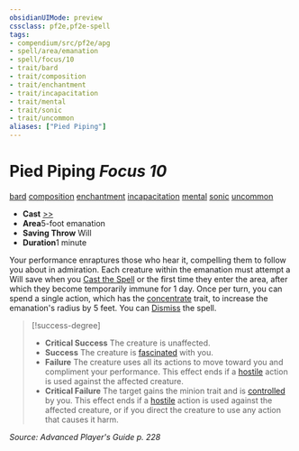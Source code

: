 ```yaml
---
obsidianUIMode: preview
cssclass: pf2e,pf2e-spell
tags:
- compendium/src/pf2e/apg
- spell/area/emanation
- spell/focus/10
- trait/bard
- trait/composition
- trait/enchantment
- trait/incapacitation
- trait/mental
- trait/sonic
- trait/uncommon
aliases: ["Pied Piping"]
---
```

# Pied Piping *Focus 10*   
[bard](/rules/traits/bard.md)  [composition](/rules/traits/composition.md)  [enchantment](/rules/traits/enchantment.md)  [incapacitation](/rules/traits/incapacitation.md)  [mental](/rules/traits/mental.md)  [sonic](/rules/traits/sonic.md)  [uncommon](/rules/traits/uncommon.md)  

- **Cast** [>>](/rules/core-rulebook/chapter-9-playing-the-game.md#Actions "Two-Action") 
- **Area**5-foot emanation
- **Saving Throw** Will
- **Duration**1 minute

Your performance enraptures those who hear it, compelling them to follow you about in admiration. Each creature within the emanation must attempt a Will save when you [Cast the Spell](/rules/actions/cast-a-spell.md) or the first time they enter the area, after which they become temporarily immune for 1 day. Once per turn, you can spend a single action, which has the [concentrate](/rules/traits/concentrate.md) trait, to increase the emanation's radius by 5 feet. You can [Dismiss](/rules/actions/dismiss.md) the spell.

> [!success-degree] 
> - **Critical Success** The creature is unaffected.
> - **Success** The creature is [fascinated](/rules/conditions.md#Fascinated) with you.
> - **Failure** The creature uses all its actions to move toward you and compliment your performance. This effect ends if a [hostile](/rules/conditions.md#Hostile) action is used against the affected creature.
> - **Critical Failure** The target gains the minion trait and is [controlled](/rules/conditions.md#Controlled) by you. This effect ends if a [hostile](/rules/conditions.md#Hostile) action is used against the affected creature, or if you direct the creature to use any action that causes it harm.

*Source: Advanced Player's Guide p. 228*